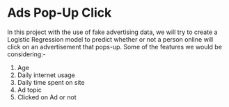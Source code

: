 # Ads Pop-Up Click
In this project with the use of fake advertising data, we will try to create a Logistic Regression model to predict whether or not a person online will click on an advertisement that pops-up.
Some of the features we would be considering:-
1. Age
2. Daily internet usage
3. Daily time spent on site
4. Ad topic
5. Clicked on Ad or not
 
